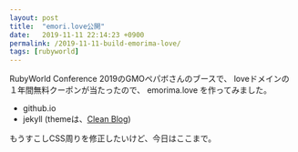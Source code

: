 ```yaml
---
layout: post
title:  "emori.love公開"
date:   2019-11-11 22:14:23 +0900
permalink: /2019-11-11-build-emorima-love/
tags: [rubyworld]
---
```


RubyWorld Conference 2019のGMOペパボさんのブースで、
loveドメインの１年間無料クーポンが当たったので、
emorima.love を作ってみました。

* github.io
* jekyll (themeは、[Clean Blog](http://jekyllthemes.org/themes/clean-blog/))

もうすこしCSS周りを修正したいけど、今日はここまで。
